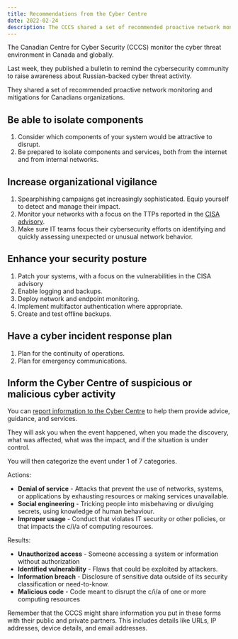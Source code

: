 ```yaml
---
title: Recommendations from the Cyber Centre
date: 2022-02-24
description: The CCCS shared a set of recommended proactive network monitoring and mitigations for Canadians organizations
---
```


The Canadian Centre for Cyber Security (CCCS) monitor the cyber threat environment in Canada and globally.

Last week, they published a bulletin to remind the cybersecurity community to raise awareness about Russian-backed cyber threat activity.

They shared a set of recommended proactive network monitoring and mitigations for Canadians organizations. 

## Be able to isolate components

1. Consider which components of your system would be attractive to disrupt.
2. Be prepared to isolate components and services, both from the internet and from internal networks.

## Increase organizational vigilance

1. Spearphishing campaigns get increasingly sophisticated. Equip yourself to detect and manage their impact.
2. Monitor your networks with a focus on the TTPs reported in the [CISA advisory](https://www.cisa.gov/uscert/ncas/alerts/aa22-011a).
3. Make sure IT teams focus their cybersecurity efforts on identifying and quickly assessing unexpected or unusual network behavior.

## Enhance your security posture

1. Patch your systems, with a focus on the vulnerabilities in the CISA advisory 
2. Enable logging and backups.
3. Deploy network and endpoint monitoring.
4. Implement multifactor authentication where appropriate.
5. Create and test offline backups.

## Have a cyber incident response plan

1. Plan for the continuity of operations. 
2. Plan for emergency communications.

## Inform the Cyber Centre of suspicious or malicious cyber activity

You can [report information to the Cyber Centre](https://www.cyber.gc.ca/en/incident-management) to help them provide advice, guidance, and services.

They will ask you when the event happened, when you made the discovery, what was affected, what was the impact, and if the situation is under control.

You will then categorize the event under 1 of 7 categories.

Actions:

- **Denial of service** - Attacks that prevent the use of networks, systems, or applications by exhausting resources or making services unavailable.
- **Social engineering** - Tricking people into misbehaving or divulging secrets, using knowledge of human behaviour.
- **Improper usage** - Conduct that violates IT security or other policies, or that impacts the c/i/a of computing resources.

Results:

- **Unauthorized access** - Someone accessing a system or information without authorization
- **Identified vulnerability** - Flaws that could be exploited by attackers.
- **Information breach** - Disclosure of sensitive data outside of its security classification or need-to-know. 
- **Malicious code** - Code meant to disrupt the c/i/a of one or more computing resources

Remember that the CCCS might share information you put in these forms with their public and private partners. This includes details like URLs, IP addresses, device details, and email addresses.
